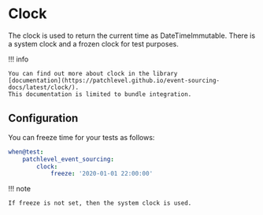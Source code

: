 # Clock

The clock is used to return the current time as DateTimeImmutable. 
There is a system clock and a frozen clock for test purposes.

!!! info

    You can find out more about clock in the library 
    [documentation](https://patchlevel.github.io/event-sourcing-docs/latest/clock/). 
    This documentation is limited to bundle integration.

## Configuration

You can freeze time for your tests as follows:

```yaml
when@test:
    patchlevel_event_sourcing:
        clock:
            freeze: '2020-01-01 22:00:00'
```

!!! note

    If freeze is not set, then the system clock is used.